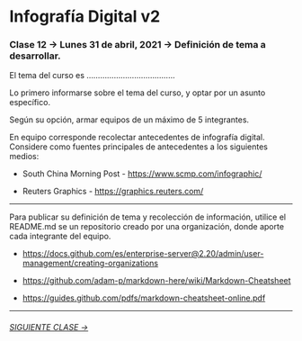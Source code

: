 # Infografía Digital v2

### Clase 12 → Lunes 31 de abril, 2021 → Definición de tema a desarrollar.

El tema del curso es …………………………………

Lo primero informarse sobre el tema del curso, y optar por un asunto específico.

Según su opción, armar equipos de un máximo de 5 integrantes.

En equipo corresponde recolectar antecedentes de infografía digital. Considere como fuentes principales de antecedentes a los siguientes medios:

- South China Morning Post - https://www.scmp.com/infographic/

- Reuters Graphics - https://graphics.reuters.com/

- - - - - - - - 

Para publicar su definición de tema y recolección de información, utilice el README.md se un repositorio creado por una organización, donde aporte cada integrante del equipo.

- https://docs.github.com/es/enterprise-server@2.20/admin/user-management/creating-organizations

- https://github.com/adam-p/markdown-here/wiki/Markdown-Cheatsheet

- https://guides.github.com/pdfs/markdown-cheatsheet-online.pdf

- - - - - - - - - - - - -

###### [SIGUIENTE CLASE →](https://github.com/profesorfaco/dno075-2021/tree/main/clase-13)

